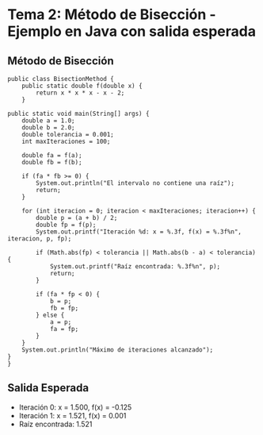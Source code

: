 # Tema 2: Método de Bisección - Ejemplo en Java con salida esperada
## Método de Bisección

    public class BisectionMethod {
        public static double f(double x) {
            return x * x * x - x - 2;
        }

    public static void main(String[] args) {
        double a = 1.0;
        double b = 2.0;
        double tolerancia = 0.001;
        int maxIteraciones = 100;

        double fa = f(a);
        double fb = f(b);

        if (fa * fb >= 0) {
            System.out.println("El intervalo no contiene una raíz");
            return;
        }

        for (int iteracion = 0; iteracion < maxIteraciones; iteracion++) {
            double p = (a + b) / 2;
            double fp = f(p);
            System.out.printf("Iteración %d: x = %.3f, f(x) = %.3f%n", iteracion, p, fp);

            if (Math.abs(fp) < tolerancia || Math.abs(b - a) < tolerancia) {
                System.out.printf("Raíz encontrada: %.3f%n", p);
                return;
            }

            if (fa * fp < 0) {
                b = p;
                fb = fp;
            } else {
                a = p;
                fa = fp;
            }
        }
        System.out.println("Máximo de iteraciones alcanzado");
    }
    }

## Salida Esperada
- Iteración 0: x = 1.500, f(x) = -0.125
- Iteración 1: x = 1.521, f(x) = 0.001
- Raíz encontrada: 1.521
